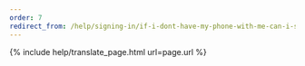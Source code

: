 ```yaml
---
order: 7
redirect_from: /help/signing-in/if-i-dont-have-my-phone-with-me-can-i-still-sign-in/
---
```


{% include help/translate_page.html url=page.url %}

